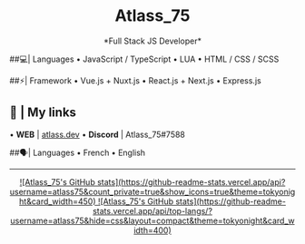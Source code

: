 <h1 align="center">Atlass_75</h1>
<p align="center">*Full Stack JS Developer*</p>

##💻| Languages
• JavaScript / TypeScript
• LUA
• HTML / CSS / SCSS

##⚡| Framework 
• Vue.js + Nuxt.js
• React.js + Next.js
• Express.js

## 🔗 | My links
• **WEB** | [atlass.dev](https://atlass.dev)
• **Discord** | Atlass_75#7588

##🗣️| Languages
• French
• English

<hr />
<p align="center">
    <a href="https://atlass.dev">
    ![Atlass_75's GitHub stats](https://github-readme-stats.vercel.app/api?username=atlass75&count_private=true&show_icons=true&theme=tokyonight&card_width=450)
    ![Atlass_75's GitHub stats](https://github-readme-stats.vercel.app/api/top-langs/?username=atlass75&hide=css&layout=compact&theme=tokyonight&card_width=400)
    </a>
</p>
